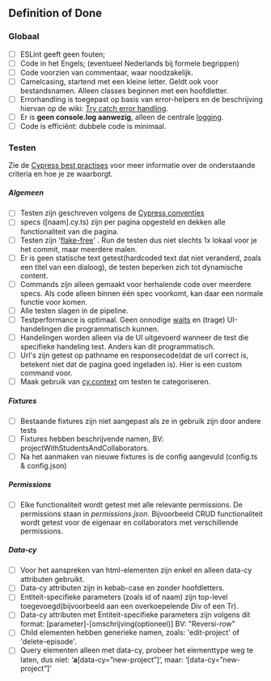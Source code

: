 <h2>Definition of Done</h2>

### Globaal

- [ ] ESLint geeft geen fouten;
- [ ] Code in het Engels; (eventueel Nederlands bij formele begrippen)
- [ ] Code voorzien van commentaar, waar noodzakelijk.
- [ ] Camelcasing, startend met een kleine letter. Geldt ook voor bestandsnamen. Alleen classes beginnen met een hoofdletter.
- [ ] Errorhandling is toegepast op basis van error-helpers en de beschrijving hiervan op de wiki: [Try catch error handling](https://gitlab.com/teamlynn/tasker/wikis/Architectuur/Error-handling).
- [ ] Er is **geen console.log aanwezig**, alleen de centrale [logging](https://gitlab.com/teamlynn/tasker/wikis/Architectuur/Logging).
- [ ] Code is efficiënt: dubbele code is minimaal.

### Testen

Zie de [Cypress best practises](https://docs.cypress.io/guides/references/best-practices) voor meer informatie over de onderstaande criteria en hoe je ze waarborgt.

##### Algemeen

- [ ] Testen zijn geschreven volgens de [Cypress conventies](https://docs.cypress.io/guides/references/best-practices)
- [ ] specs ([naam].cy.ts) zijn per pagina opgesteld en dekken alle functionaliteit van die pagina.
- [ ] Testen zijn '[flake-free](https://www.jetbrains.com/teamcity/ci-cd-guide/concepts/flaky-tests/)' . Run de testen dus niet slechts 1x lokaal voor je het commit, maar meerdere malen.
- [ ] Er is geen statische text getest(hardcoded text dat niet veranderd, zoals een titel van een dialoog), de testen beperken zich tot dynamische content.
- [ ] Commands zijn alleen gemaakt voor herhalende code over meerdere specs. Als code alleen binnen één spec voorkomt, kan daar een normale functie voor komen.
- [ ] Alle testen slagen in de pipeline.
- [ ] Testperformance is optimaal. Geen onnodige [waits](https://docs.cypress.io/api/commands/wait) en (trage) UI-handelingen die programmatisch kunnen.
- [ ] Handelingen worden alleen via de UI uitgevoerd wanneer de test die specifieke handeling test. Anders kan dit programmatisch.
- [ ] Url's zijn getest op pathname en responsecode(dat de url correct is, betekent niet dat de pagina goed ingeladen is). Hier is een custom command voor.
- [ ] Maak gebruik van [cy.context](https://docs.cypress.io/guides/core-concepts/writing-and-organizing-tests#Test%20Structure) om testen te categoriseren.

##### Fixtures

- [ ] Bestaande fixtures zijn niet aangepast als ze in gebruik zijn door andere tests
- [ ] Fixtures hebben beschrijvende namen, BV: projectWithStudentsAndCollaborators.
- [ ] Na het aanmaken van nieuwe fixtures is de config aangevuld (config.ts & config.json)

##### Permissions

- [ ] Elke functionaliteit wordt getest met alle relevante permissions. De permissions staan in _permissions.json_. Bijvoorbeeld CRUD functionaliteit wordt getest voor de eigenaar en collaborators met verschillende permissions.

##### Data-cy

- [ ] Voor het aanspreken van html-elementen zijn enkel en alleen data-cy attributen gebruikt.
- [ ] Data-cy attributen zijn in kebab-case en zonder hoofdletters.
- [ ] Entiteit-specifieke parameters (zoals id of naam) zijn top-level toegevoegd(bijvoorbeeld aan een overkoepelende Div of een Tr).
- [ ] Data-cy attributen met Entiteit-specifieke parameters zijn volgens dit format: [parameter]-[omschrijving(optioneel)] BV: "Reversi-row"
- [ ] Child elementen hebben generieke namen, zoals: 'edit-project' of 'delete-episode'.
- [ ] Query elementen alleen met data-cy, probeer het elementtype weg te laten, dus niet: ‘**a**[data-cy=”new-project”]’, maar: ‘[data-cy=”new-project”]’
